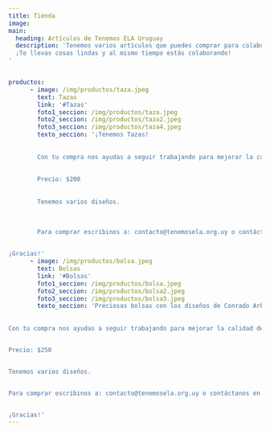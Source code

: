 ```yaml
---
title: Tienda
image:
main:
  heading: Artículos de Tenemos ELA Uruguay
  description: 'Tenemos varios artículos que puedes comprar para colaborar con nosotros: <br>
  ¡Te llevas cosas lindas y al mismo tiempo estás colaborando!
'


productos:
      - image: /img/productos/taza.jpeg
        text: Tazas
        link: '#Tazas'
        foto1_seccion: /img/productos/taza.jpeg
        foto2_seccion: /img/productos/taza2.jpeg
        foto3_seccion: /img/productos/taza4.jpeg
        texto_seccion: '¡Tenemos Tazas!
        
        
        Con tu compra nos ayudas a seguir trabajando para mejorar la calidad de vida de los pacientes y empezás la semana con toda la energía, tomando algo calentito y rico en estas divinas tazas.
        
        
        Precio: $200 
        
        
        Tenemos varios diseños.
        
        
        
        Para comprar escribinos a: contacto@tenemosela.org.uy o contáctanos en nuestra página de facebook.
        

¡Gracias!'
      - image: /img/productos/bolsa.jpeg
        text: Bolsas
        link: '#Bolsas'
        foto1_seccion: /img/productos/bolsa.jpeg
        foto2_seccion: /img/productos/bolsa2.jpeg
        foto3_seccion: /img/productos/bolsa3.jpeg
        texto_seccion: 'Preciosas bolsas con los diseños de Conrado Arbiza Zabaleta.
        
        
Con tu compra nos ayudas a seguir trabajando para mejorar la calidad de vida de los pacientes y empezás la semana con toda la energía, tomando algo calentito y rico en estas divinas tazas.


Precio: $250


Tenemos varios diseños.


Para comprar escribinos a: contacto@tenemosela.org.uy o contáctanos en nuestra página de facebook. 


¡Gracias!'
---
```

